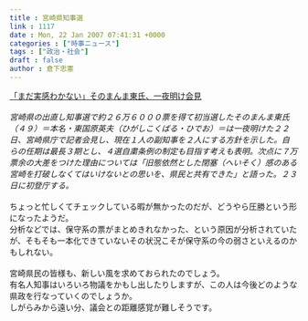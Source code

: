 ```yaml
---
title : 宮崎県知事選
link : 1117
date : Mon, 22 Jan 2007 07:41:31 +0000
categories : ["時事ニュース"]
tags : ["政治・社会"]
draft : false
author : 倉下忠憲
---
```


<A HREF="http://www.asahi.com/politics/update/0122/006.html" TARGET="_blank">「まだ実感わかない」そのまんま東氏、一夜明け会見</A><BR><BR><I>宮崎県の出直し知事選で約２６万６０００票を得て初当選したそのまんま東氏（４９）＝本名・東国原英夫（ひがしこくばる・ひでお）＝は一夜明けた２２日、宮崎県庁で記者会見し、現在１人の副知事を２人にする方針を示した。自らの任期は最長３期とし、４選自粛条例の制定も目指す考えも表明。次点に７万票余の大差をつけた理由については「旧態依然とした閉塞（へいそく）感のある宮崎を打破しなくてはいけないとの思いを、県民と共有できた」と語った。２３日に初登庁する。</I><BR><BR>ちょっと忙しくてチェックしている暇が無かったのだが、どうやら圧勝という形になったようだ。<BR>分析などでは、保守系の票がまとめきれなかった、という原因が分析されていたが、そもそも一本化できていないその状況こそが保守系の今の弱さといえるのかもしれない。<BR><BR>宮崎県民の皆様も、新しい風を求めておられたのでしょう。<BR>有名人知事はいろいろ物議をかもし出したりしますが、この人は今後どのような県政を行なっていくのでしょうか。<BR>しがらみから遠い分、議会との距離感覚が難しそうです。<br><br>
